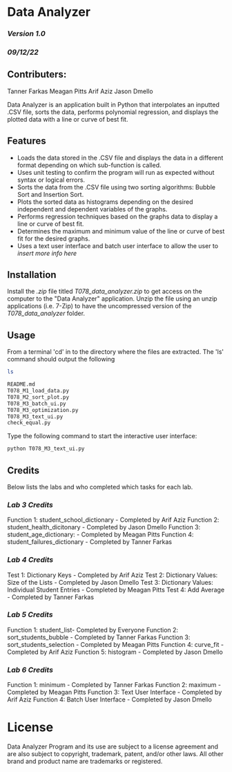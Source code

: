 
# Data Analyzer 
### _Version 1.0_ 
### _09/12/22_ 

## Contributers:
Tanner Farkas
Meagan Pitts
Arif Aziz
Jason Dmello

Data Analyzer is an application built in Python that interpolates an inputted .CSV file, sorts the data, performs polynomial regression, and displays the plotted data with a line or curve of best fit. 
## Features

- Loads the data stored in the .CSV file and displays the data in a different format depending on which sub-function is called.
- Uses unit testing to confirm the program will run as expected without syntax or logical errors.
- Sorts the data from the .CSV file using two sorting algorithms: Bubble Sort and Insertion Sort.
- Plots the sorted data as histograms depending on the desired independent and dependent variables of the graphs.
- Performs regression techniques based on the graphs data to display a line or curve of best fit. 
- Determines the maximum and minimum value of the line or curve of best fit for the desired graphs.
- Uses a text user interface and batch user interface to allow the user to *insert more info here*

## Installation
Install the _.zip_ file titled _T078_data_analyzer.zip_ to get access on the computer to the  "Data Analyzer" application. Unzip the file using an unzip applications (i.e. 7-Zip) to have the uncompressed version of the _T078_data_analyzer_ folder. 


## Usage
From a terminal 'cd' in to the directory where the files are extracted. The 'ls' command should output the following

```bash
ls
```
```bash
README.md 
T078_M1_load_data.py
T078_M2_sort_plot.py
T078_M3_batch_ui.py
T078_M3_optimization.py
T078_M3_text_ui.py
check_equal.py
```
Type the following command to start the interactive user interface:
```bash
python T078_M3_text_ui.py
```
## Credits

Below lists the labs and who completed which tasks for each lab.

### _Lab 3 Credits_
Function 1: student_school_dictionary - Completed by Arif Aziz
Function 2: student_health_dicitonary - Completed by Jason Dmello
Function 3: student_age_dictionary: - Completed by Meagan Pitts
Function 4: student_failures_dictionary - Completed by Tanner Farkas

### _Lab 4 Credits_
Test 1: Dictionary Keys - Completed by Arif Aziz
Test 2: Dictionary Values: Size of the Lists - Completed by Jason Dmello
Test 3: Dictionary Values: Individual Student Entries - Completed by Meagan Pitts
Test 4: Add Average - Completed by Tanner Farkas

### _Lab 5 Credits_

Function 1: student_list- Completed by Everyone
Function 2: sort_students_bubble - Completed by Tanner Farkas
Function 3: sort_students_selection - Completed by Meagan Pitts
Function 4: curve_fit - Completed by Arif Aziz
Function 5: histogram - Completed by Jason Dmello

### _Lab 6 Credits_

Function 1: minimum - Completed by Tanner Farkas
Function 2: maximum - Completed by Meagan Pitts
Function 3: Text User Interface - Completed by Arif Aziz
Function 4: Batch User Interface - Completed by Jason Dmello

# License 
Data Analyzer Program and its use are subject to a license agreement and are also subject to copyright, trademark, patent, and/or other laws. All other brand and product name are trademarks or registered.

